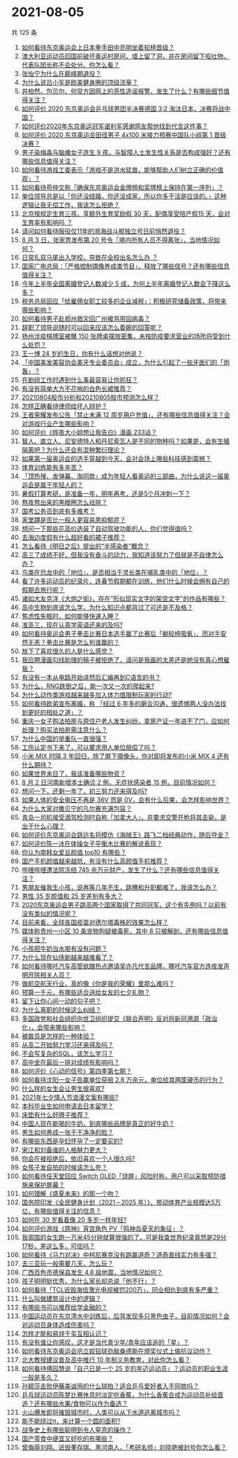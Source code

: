 # 2021-08-05

共 125 条

<!-- BEGIN -->
<!-- 最后更新时间 Thu Aug 05 2021 13:01:47 GMT+0800 (China Standard Time) -->

1. [如何看待东京奥运会上日本拳手田中亮明坐着轮椅晋级？](https://www.zhihu.com/question/477227909)
1. [澳大利亚运动员回国前破坏奥运村房间，墙上留了洞，并在房间留下呕吐物，代表队团长称不会处分。你怎么看？](https://www.zhihu.com/question/477189351)
1. [张怡宁为什么在巅峰期退役？](https://www.zhihu.com/question/31537950)
1. [为什么说吕小军是欧美健身圈的顶级流量？](https://www.zhihu.com/question/476674229)
1. [井柏然、包贝尔、何炅方因网上的恶性造谣报警，发生了什么？有哪些细节值得关注？](https://www.zhihu.com/question/477113254)
1. [如何评价 2020 东京奥运会乒乓球男团半决赛德国 3:2
   淘汰日本，决赛将战中国？](https://www.zhihu.com/question/477294276)
1. [如何评价2020年东京奥运冠军谌利军感谢网友帮他找到代言这件事？](https://www.zhihu.com/question/476996059)
1. [如何评价 2020 东京奥运会田径男子 4x100 米接力预赛中国队小组第 1
   晋级决赛？](https://www.zhihu.com/question/477409858)
1. [男子染梅毒与脑瘫女子连生 9
   孩，与智障人士发生性关系是否构成强奸？还有哪些信息值得关注？](https://www.zhihu.com/question/477312828)
1. [如何看待游戏工委表示「游戏不是洪水猛兽，能够帮助人们树立正确的价值观」？](https://www.zhihu.com/question/477252691)
1. [如何看待苟仲文称「确保东京奥运会金牌榜和奖牌榜上保持在第一序列」？](https://www.zhihu.com/question/472315838)
1. [单位领导总是以「你还没结婚，你还没成家，所以你多干活是应该的。」这种逻辑让我无偿工作，我该怎么拒绝？](https://www.zhihu.com/question/476431367)
1. [北京按规定生育三孩，享额外生育奖励假 30 天，配偶享受陪产假15 天，会对生育率有影响吗
   ？](https://www.zhihu.com/question/477388491)
1. [请问如何看待服役仅11年的濒海战斗舰独立号日前悄然退役？](https://www.zhihu.com/question/476961523)
1. [8 月 3 日，张家界发布第 20
   号令「境内所有人员不得离张」，当地情况如何？](https://www.zhihu.com/question/476962947)
1. [日常扎双马尾出入学校，导致在全校出名怎么办 ？](https://www.zhihu.com/question/296691549)
1. [国家广电总局：「严格控制偶像养成类节目」，释放了哪些信号？还有哪些信息值得关注？](https://www.zhihu.com/question/477069529)
1. [今年上半年全国离婚登记人数减少 5
   成，为何上半年离婚登记人数会下降这么多？](https://www.zhihu.com/question/477419969)
1. [税务总局回应「给雇佣女职工较多的企业减税」：积极研究储备政策，将带来哪些影响？](https://www.zhihu.com/question/477310718)
1. [如何看待男子赴郑州救灾回广州被骂带回病毒？](https://www.zhihu.com/question/476914973)
1. [辞职了领导说随时可以回来应该怎么委婉的回答呢？](https://www.zhihu.com/question/472247735)
1. [扬州涉疫棋牌室被曝 150
   张牌桌摆放密集，未按防疫要求营业的场所将受到什么处罚？](https://www.zhihu.com/question/477383283)
1. [王一博 24 岁的生日，你有什么话想对他说？](https://www.zhihu.com/question/477285586)
1. [「中国美发美容协会美牙专业委员会」成立，为什么引起了一些牙医们的「炮轰」？](https://www.zhihu.com/question/476880464)
1. [在剧组工作时遇到什么事最容易让你抓狂？](https://www.zhihu.com/question/366734520)
1. [有没有简单大方不花哨的白色长裙推荐？](https://www.zhihu.com/question/458542962)
1. [20210804股市分析和20210805股市预测怎么样？](https://www.zhihu.com/question/476907354)
1. [怎样正确看待律师给坏人辩护？](https://www.zhihu.com/question/34104736)
1. [王者荣耀发布公告「禁止未满 12
   周岁用户充值」，还有哪些信息值得关注？会对游戏行业产生哪些影响？](https://www.zhihu.com/question/477173752)
1. [如何评价《辉夜大小姐想让我告白》漫画 233话？](https://www.zhihu.com/question/477142738)
1. [智人、直立人、尼安德特人和丹尼索瓦人是不同的物种吗？如果是，会有生殖隔离吧？为什么还会有混种繁衍理论？](https://www.zhihu.com/question/473021557)
1. [如果第一届奥运会的选手穿越到今天，会对会场上哪些科技感到震撼？](https://www.zhihu.com/question/473879903)
1. [体育训练能有多辛苦？](https://www.zhihu.com/question/477263610)
1. [「顶热搜、发弹幕、淘同款」成为年轻人看奥运的三部曲，为什么说这一届奥运会是属于年轻人的？](https://www.zhihu.com/question/476166891)
1. [暑假打算考研，是准备一年，明年再考，还是5个月冲刺一下？](https://www.zhihu.com/question/475088305)
1. [熬夜熬出来的黑眼圈怎么祛除？](https://www.zhihu.com/question/303258745)
1. [国考公务员到底有多难考？](https://www.zhihu.com/question/267066892)
1. [家里蹲是否比一般人更容易患抑郁症？](https://www.zhihu.com/question/372421446)
1. [想问一下那些花高价选装了自动驾驶功能的人，你们觉得值吗？](https://www.zhihu.com/question/477006228)
1. [去海边度假有什么超好看的裙子推荐？](https://www.zhihu.com/question/34085534)
1. [怎么看待《明日之后》提出的“半感染者”概念？](https://www.zhihu.com/question/475017631)
1. [高三了成绩不好，但我没有奋斗的动力，我知道该努力了但就是不自律怎么办？](https://www.zhihu.com/question/477206722)
1. [鸟类在恐龙中的「地位」，是否相当于灵长类在哺乳类中的「地位」？](https://www.zhihu.com/question/474586478)
1. [看了许多运动员的纪录片，连春节假期都在训练，他们什么时候会拥有自己的假期去旅行呢？](https://www.zhihu.com/question/476655480)
1. [诸如大友克洋《大炮之街》，存在“形似现实文字的架空文字”的作品有哪些？](https://www.zhihu.com/question/26615904)
1. [高中生物到底该怎么学，为什么知识点都背过了可还是不及格？](https://www.zhihu.com/question/477087126)
1. [焦虑性失眠时，如何能够快速入睡？](https://www.zhihu.com/question/380959121)
1. [准高三，现在认真学英语还来的及吗?](https://www.zhihu.com/question/471217226)
1. [如何看待奥运会男子拳击比赛日本选手赢了比赛后「躺轮椅吸氧」，而对手安然无恙？拳击比赛是怎么判谁赢的？](https://www.zhihu.com/question/477217875)
1. [放下了喜欢很久的人是什么感觉？](https://www.zhihu.com/question/475172772)
1. [我应聘漫画勾线助理的稿子被拒绝了，请问是我画的太差还是她没有真心想雇我？](https://www.zhihu.com/question/371871512)
1. [有没有一本从电路开始讲然后汇编再到C语言的书？](https://www.zhihu.com/question/469693594)
1. [为什么，RNG跌倒之后，能一次又一次的爬起来?](https://www.zhihu.com/question/476079684)
1. [为什么动作类游戏越来越多加入体力值限制玩家的行动?](https://www.zhihu.com/question/476871052)
1. [如何看待欧弟宣布离婚，称 「经过 6
   年多的磨合沟通，很遗憾两人没办法找到更好的相处之道」？](https://www.zhihu.com/question/477133411)
1. [重庆一女子购法拍房与原住户老人发生纠纷，拿房产证一年进不了门，应如何处理？购买法拍房需注意什么？](https://www.zhihu.com/question/476747565)
1. [为什么中国的举重队一直很强？](https://www.zhihu.com/question/354683840)
1. [工伤认定书下来了，可以要求用人单位赔偿了吗？](https://www.zhihu.com/question/442822724)
1. [小米 MIX 时隔 3 年回归，除了屏下摄像头，你对即将发布的小米 MIX 4
   还有什么期待？](https://www.zhihu.com/question/477176593)
1. [如果世界末日了，我该准备哪些物资？](https://www.zhihu.com/question/367891519)
1. [8 月 2 日河南新增本土确诊 2 例，无症状感染者 15
   例，目前情况如何？](https://www.zhihu.com/question/476883171)
1. [想问一下，还剩一年了，初三努力还来得及吗?](https://www.zhihu.com/question/477290523)
1. [如果人体的安全电压不再是 36V 而是
   0V，会有什么后果，会怎样影响世界？](https://www.zhihu.com/question/476214691)
1. [为什么大家对撒贝宁的凡尔赛充满包容？](https://www.zhihu.com/question/469878986)
1. [青岛一司机接受酒驾检测时自称「加拿大人」，并要求交警开枪将其击毙，是出于什么心理？](https://www.zhihu.com/question/476648235)
1. [如何评价东京奥运会跳远名将模仿《海贼王》路飞二档经典动作，随后夺金？](https://www.zhihu.com/question/477025522)
1. [如何评价陈一冰在体操女子平衡木比赛的解说表现？](https://www.zhihu.com/question/477044006)
1. [你认为南韩女爱豆颜值 top10 有哪些？](https://www.zhihu.com/question/476082553)
1. [国产手机颜值越来越低，有没有什么高颜值手机推荐？](https://www.zhihu.com/question/466708376)
1. [哔哩哔哩遭法院冻结 745
   余万元财产，发生了什么？还有哪些信息值得关注？](https://www.zhihu.com/question/477041153)
1. [男朋友催我生小孩，说再等几年不生，跳槽和升职都难了，我该怎么办？](https://www.zhihu.com/question/476202688)
1. [男性 35 岁颜值和 25 岁差别有多大？](https://www.zhihu.com/question/475217078)
1. [2020东京奥运会男子跳高两个国家取得了共同冠军，这个有先例吗？以前有没有类似的情况呢？](https://www.zhihu.com/question/476561022)
1. [目前来看，全球各国疫苗对德尔塔毒株的效果怎么样？](https://www.zhihu.com/question/475979669)
1. [媒体称贵州一小区 10 条宠物狗疑被毒死，其中 8
   只被解剖，还有哪些信息值得关注？](https://www.zhihu.com/question/477031349)
1. [小孩把牛奶当水喝有没有问题？](https://www.zhihu.com/question/471550032)
1. [为什么现在仙侠剧越来越难看了？](https://www.zhihu.com/question/293435097)
1. [如何看待哪吒汽车高管欲蹭热点邀请吴亦凡代言品牌，哪吒汽车官方连夜发声明开除相关人员？](https://www.zhihu.com/question/477140368)
1. [做航空航天行业，真的像《你是我的荣耀》里那么难吗？](https://www.zhihu.com/question/476075671)
1. [预算一千元，有哪些适合送给女友的七夕礼物？](https://www.zhihu.com/question/475065998)
1. [留下让你心间一动的句子吧？](https://www.zhihu.com/question/473852771)
1. [为什么离职的时候这么纠结？](https://www.zhihu.com/question/469478530)
1. [多国政党和社会组织向世卫组织提交《联合声明》反对将新冠溯源「政治化」，会带来哪些影响？](https://www.zhihu.com/question/476961654)
1. [被裁员是怎样的一种体验？](https://www.zhihu.com/question/27843346)
1. [从高二开始努力学习还来得及吗？](https://www.zhihu.com/question/476171049)
1. [不会写复杂的SQL，该怎么学习？](https://www.zhihu.com/question/327369469)
1. [高中坐在最后一排对成绩有影响吗？](https://www.zhihu.com/question/473310764)
1. [如何评价《心动的信号》第四季第七期？](https://www.zhihu.com/question/477309064)
1. [如何看待沈阳一女子告赢单位获赔 2.8
   万余元，单位给其两筐硬币的行为？](https://www.zhihu.com/question/476771123)
1. [什么样的女生会让男生很喜欢?](https://www.zhihu.com/question/375563536)
1. [2021年七夕情人节浪漫文案有哪些?](https://www.zhihu.com/question/474128521)
1. [本科毕业生如何申请去日本留学？](https://www.zhihu.com/question/28912292)
1. [床垫有什么好牌子推荐？](https://www.zhihu.com/question/23048312)
1. [中国人现在能喝的牛奶，到底哪些品牌是真正的好牛奶？](https://www.zhihu.com/question/406534691)
1. [男生如何养成一张干干净净的脸？](https://www.zhihu.com/question/277842192)
1. [有哪些东西是孕妇怀孕了一定要买的?](https://www.zhihu.com/question/357781178)
1. [宋江和刘备谁的人格魅力更大？](https://www.zhihu.com/question/350631177)
1. [你会在被拒绝后，依旧喜欢一个人很久吗?](https://www.zhihu.com/question/475846348)
1. [女孩子发自拍的时候该怎么夸？](https://www.zhihu.com/question/355886047)
1. [如何看待任天堂回应 Switch
   OLED「烧屏」风险时称，用户可以采取预防措施来保护屏幕？](https://www.zhihu.com/question/476925105)
1. [如何理解《盛夏未来》的那一个吻？](https://www.zhihu.com/question/476308636)
1. [国务院印发《全民健身计划（2021－2025
   年）》，带动体育产业规模达5万亿，有哪些值得关注的信息？](https://www.zhihu.com/question/477033835)
1. [如何在 30 岁看着像 20 多岁一样年轻?](https://www.zhihu.com/question/474947388)
1. [如何评价游戏《原神》宵宫角色 PV「鸣神岛夏天的象征」？](https://www.zhihu.com/question/477193997)
1. [我周围的女生跑一万米45分钟就算很强的了，可是我查世界纪录竟然是29分17秒，差这么多，可信吗？](https://www.zhihu.com/question/417790289)
1. [如何看待《马力对决》中柯尼赛克没有跑赢道奇？道奇直线实力有多强？](https://www.zhihu.com/question/477091654)
1. [去三亚玩一般需要几天，怎么玩？](https://www.zhihu.com/question/289695830)
1. [广西百色市德保县发生 4.8 级地震，当地情况如何？](https://www.zhihu.com/question/477303334)
1. [孩子明明挺优秀，为什么家长却总说「他不行」？](https://www.zhihu.com/question/476802287)
1. [如何看待「TCL诋毁海信激光电视被罚200万」，同业相仇到底有多严重？](https://www.zhihu.com/question/476977437)
1. [什么叫做建筑设计中的逻辑？](https://www.zhihu.com/question/316826671)
1. [有哪些书可以推荐给学金融的？](https://www.zhihu.com/question/27187493)
1. [中国运动员在东京湾水中训练后，后背发现多只黑色虫子，目前情况如何？会对运动员身体造成伤害吗？](https://www.zhihu.com/question/477026844)
1. [怎样才能和易烊千玺互相认识？](https://www.zhihu.com/question/417696782)
1. [有没有谁让你感叹，这才是当代青少年/青年应该追的「星」？](https://www.zhihu.com/question/476829239)
1. [如何看待东京奥运会巩立姣铅球劲敌桑德斯在颁奖仪式上做抗议动作？](https://www.zhihu.com/question/476881105)
1. [北大教授建议普及高中推行 10 年制义务教育，对此你怎么看？](https://www.zhihu.com/question/477151185)
1. [如何看待傅园慧说「自己已是一个 25
   岁的年迈运动员」？运动员的职业生涯一般是多久？](https://www.zhihu.com/question/475951069)
1. [孙颖莎击败伊藤美诚用的什么球拍？适合乒乓爱好者入手同款吗？](https://www.zhihu.com/question/475782477)
1. [乒乓球运动员陈梦比赛休息时淡定吃香蕉，为什么香蕉会成为运动员补给首选？还有哪些水果/食物可以作为备选？](https://www.zhihu.com/question/476012120)
1. [火山爆发即将摧毁城市时，人类可以从下水道逃离城市吗？](https://www.zhihu.com/question/476153192)
1. [能不能绕过π，来计算一个圆的面积?](https://www.zhihu.com/question/475969249)
1. [战争史上有哪些聪明到令人窒息的操作？](https://www.zhihu.com/question/263485987)
1. [国产零食中便宜又好吃的有哪些？](https://www.zhihu.com/question/54935877)
1. [曾侮辱刘翔、诋毁董存瑞、黑河南人，「考研名师」刘晓艳被封号你怎么看？](https://www.zhihu.com/question/477039231)

<!-- END -->
